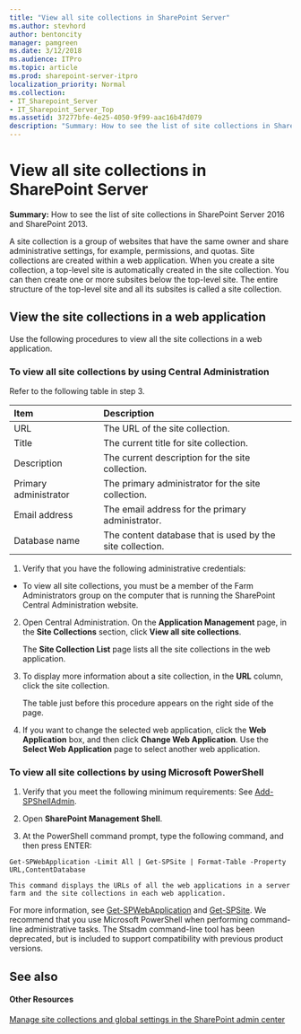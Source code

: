 ```yaml
---
title: "View all site collections in SharePoint Server"
ms.author: stevhord
author: bentoncity
manager: pamgreen
ms.date: 3/12/2018
ms.audience: ITPro
ms.topic: article
ms.prod: sharepoint-server-itpro
localization_priority: Normal
ms.collection:
- IT_Sharepoint_Server
- IT_Sharepoint_Server_Top
ms.assetid: 37277bfe-4e25-4050-9f99-aac16b47d079
description: "Summary: How to see the list of site collections in SharePoint Server 2016 and SharePoint 2013."
---
```


# View all site collections in SharePoint Server

 **Summary:** How to see the list of site collections in SharePoint Server 2016 and SharePoint 2013. 
  
A site collection is a group of websites that have the same owner and share administrative settings, for example, permissions, and quotas. Site collections are created within a web application. When you create a site collection, a top-level site is automatically created in the site collection. You can then create one or more subsites below the top-level site. The entire structure of the top-level site and all its subsites is called a site collection.
  
## View the site collections in a web application

Use the following procedures to view all the site collections in a web application.
  
### To view all site collections by using Central Administration

Refer to the following table in step 3.
  
|**Item**|**Description**|
|:-----|:-----|
|URL  <br/> |The URL of the site collection.  <br/> |
|Title  <br/> |The current title for site collection.  <br/> |
|Description  <br/> |The current description for the site collection.  <br/> |
|Primary administrator  <br/> |The primary administrator for the site collection.  <br/> |
|Email address  <br/> |The email address for the primary administrator.  <br/> |
|Database name  <br/> |The content database that is used by the site collection.  <br/> |
   
1. Verify that you have the following administrative credentials:
    
  - To view all site collections, you must be a member of the Farm Administrators group on the computer that is running the SharePoint Central Administration website.
    
2. Open Central Administration. On the **Application Management** page, in the **Site Collections** section, click **View all site collections**.
    
    The **Site Collection List** page lists all the site collections in the web application. 
    
3. To display more information about a site collection, in the **URL** column, click the site collection. 
    
    The table just before this procedure appears on the right side of the page.
    
4. If you want to change the selected web application, click the **Web Application** box, and then click **Change Web Application**. Use the **Select Web Application** page to select another web application. 
    
### To view all site collections by using Microsoft PowerShell

1. Verify that you meet the following minimum requirements: See [Add-SPShellAdmin](https://docs.microsoft.com/en-us/powershell/module/sharepoint-server/add-spshelladmin).
    
2. Open **SharePoint Management Shell**.
    
3. At the PowerShell command prompt, type the following command, and then press ENTER:
    
  ```
  Get-SPWebApplication -Limit All | Get-SPSite | Format-Table -Property URL,ContentDatabase
  ```

    This command displays the URLs of all the web applications in a server farm and the site collections in each web application.
    
For more information, see [Get-SPWebApplication](https://technet.microsoft.com/en-us/library/ff607562%28v=office.16%29.aspx) and [Get-SPSite](https://technet.microsoft.com/en-us/library/ff607950%28v=office.16%29.aspx). We recommend that you use Microsoft PowerShell when performing command-line administrative tasks. The Stsadm command-line tool has been deprecated, but is included to support compatibility with previous product versions.
  
## See also

#### Other Resources

[Manage site collections and global settings in the SharePoint admin center](https://go.microsoft.com/fwlink/?linkid=845346)

